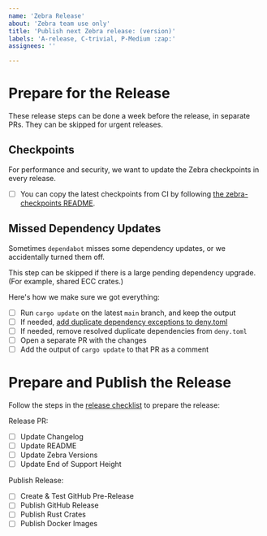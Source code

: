 ```yaml
---
name: 'Zebra Release'
about: 'Zebra team use only'
title: 'Publish next Zebra release: (version)'
labels: 'A-release, C-trivial, P-Medium :zap:'
assignees: ''

---
```


# Prepare for the Release

These release steps can be done a week before the release, in separate PRs.
They can be skipped for urgent releases.

## Checkpoints

For performance and security, we want to update the Zebra checkpoints in every release.
- [ ] You can copy the latest checkpoints from CI by following [the zebra-checkpoints README](https://github.com/ZcashFoundation/zebra/blob/main/zebra-utils/README.md#zebra-checkpoints).

## Missed Dependency Updates

Sometimes `dependabot` misses some dependency updates, or we accidentally turned them off.

This step can be skipped if there is a large pending dependency upgrade. (For example, shared ECC crates.)

Here's how we make sure we got everything:
- [ ] Run `cargo update` on the latest `main` branch, and keep the output
- [ ] If needed, [add duplicate dependency exceptions to deny.toml](https://github.com/ZcashFoundation/zebra/blob/main/book/src/dev/continuous-integration.md#fixing-duplicate-dependencies-in-check-denytoml-bans)
- [ ] If needed, remove resolved duplicate dependencies from `deny.toml`
- [ ] Open a separate PR with the changes
- [ ] Add the output of `cargo update` to that PR as a comment

# Prepare and Publish the Release

Follow the steps in the [release checklist](https://github.com/ZcashFoundation/zebra/blob/main/.github/PULL_REQUEST_TEMPLATE/release-checklist.md) to prepare the release:

Release PR:
- [ ] Update Changelog
- [ ] Update README
- [ ] Update Zebra Versions
- [ ] Update End of Support Height

Publish Release:
- [ ] Create & Test GitHub Pre-Release
- [ ] Publish GitHub Release
- [ ] Publish Rust Crates
- [ ] Publish Docker Images
